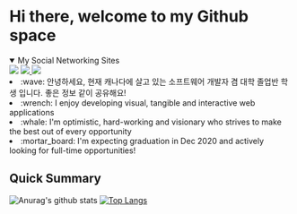 # Hi there, welcome to my Github space
<details open>
  <summary>My Social Networking Sites</summary>
  <div>
    <a href="https://www.linkedin.com/in/danlee0528" target="_blank"><img src="https://img.shields.io/badge/linkedin-%230077B5.svg?&style=for-the-badge&logo=linkedin&logoColor=white"></a>
    <a href="https://dev.to/danlee0528" target="_blank"><img src= "https://img.shields.io/badge/DEV.TO-%230A0A0A.svg?&style=for-the-badge&logo=dev.to&logoColor=white"> </a>
    <a href="https://www.instagram.com/lhk.dev/" target="_blank"><img src="https://img.shields.io/badge/instagram-%23E4405F.svg?&style=for-the-badge&logo=instagram&logoColor=white"></a>
  </div>
</details>

<li>:wave: 안녕하세요, 현재 캐나다에 살고 있는 소프트웨어 개발자 겸 대학 졸업반 학생 입니다. 좋은 정보 같이 공유해요!</li>
<li>:wrench: I enjoy developing visual, tangible and interactive web applications </li>
<li>:whale: I'm optimistic, hard-working and visionary who strives to make the best out of every opportunity</li>
<li>:mortar_board: I'm expecting graduation in Dec 2020 and actively looking for full-time opportunities!</li>

## Quick Summary
![Anurag's github stats](https://github-readme-stats.vercel.app/api?username=danlee0528&show_icons=true&theme=default)
[![Top Langs](https://github-readme-stats.vercel.app/api/top-langs/?username=danlee0528&layout=compact)](https://github.com/anuraghazra/github-readme-stats)


